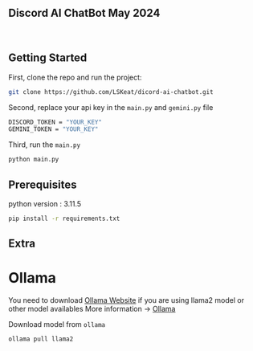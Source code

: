 ## Discord AI ChatBot May 2024

<br/>

## Getting Started

First, clone the repo and run the project:

```bash
git clone https://github.com/LSKeat/dicord-ai-chatbot.git
```
Second, replace your api key in the `main.py` and `gemini.py` file

```bash
DISCORD_TOKEN = "YOUR_KEY"
GEMINI_TOKEN = "YOUR_KEY"
```
Third, run the `main.py`

```bash
python main.py
```

## Prerequisites

python version : 3.11.5

```bash
pip install -r requirements.txt
```

## Extra

# Ollama

You need to download [Ollama Website](https://ollama.com/) if you are using llama2 model or other model availables
More information -> [Ollama](https://github.com/ollama/ollama)

Download model from `ollama`

```bash
ollama pull llama2
```


